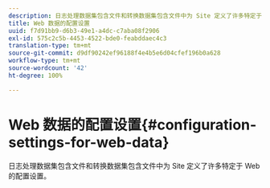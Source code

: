 ```yaml
---
description: 日志处理数据集包含文件和转换数据集包含文件中为 Site 定义了许多特定于 Web 的配置设置。
title: Web 数据的配置设置
uuid: f7d91bb9-d6b3-49e1-a4dc-c7aba08f2906
exl-id: 575c2c5b-4453-4522-bde0-feabddaec4c3
translation-type: tm+mt
source-git-commit: d9df90242ef96188f4e4b5e6d04cfef196b0a628
workflow-type: tm+mt
source-wordcount: '42'
ht-degree: 100%

---
```


# Web 数据的配置设置{#configuration-settings-for-web-data}

日志处理数据集包含文件和转换数据集包含文件中为 Site 定义了许多特定于 Web 的配置设置。
